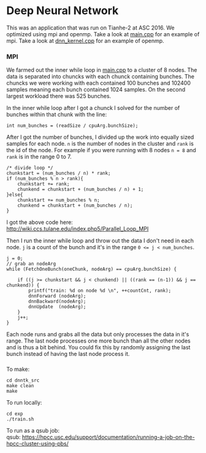 # Deep Neural Network

This was an application that was run on Tianhe-2 at ASC 2016. We optimized using mpi and openmp. Take a look at [main.cpp](dnntk_src/main.cpp) for an example of mpi. Take a look at [dnn_kernel.cpp](dnntk_src/dnn_kernel.cpp) for an example of openmp.

### MPI

We farmed out the inner while loop in [main.cpp](dnntk_src/main.cpp) to a cluster of 8 nodes. The data is separated into chuncks with each chunck containing bunches. The chuncks we were working with each contained 100 bunches and 102400 samples meaning each bunch contained 1024 samples. On the second largest workload there was 525 bunches.

In the inner while loop after I got a chunck I solved for the number of bunches within that chunk with the line:

	int num_bunches = (readSize / cpuArg.bunchSize);

After I got the number of bunches, I divided up the work into equally sized samples for each node. `n` is the number of nodes in the cluster and `rank` is the id of the node. For example if you were running with 8 nodes `n = 8` and `rank` is in the range 0 to 7.

	/* divide loop */
	chunkstart = (num_bunches / n) * rank;
	if (num_bunches % n > rank){
		chunkstart += rank;
		chunkend = chunkstart + (num_bunches / n) + 1;
	}else{
		chunkstart += num_bunches % n;
		chunkend = chunkstart + (num_bunches / n);
  	}

I got the above code here: http://wiki.ccs.tulane.edu/index.php5/Parallel_Loop_MPI

Then I run the inner while loop and throw out the data I don't need in each node. `j` is a count of the bunch and it's in the range `0 <= j < num_bunches`.

	j = 0;
	// grab an nodeArg
	while (FetchOneBunch(oneChunk, nodeArg) == cpuArg.bunchSize) {
		
		if ((j >= chunkstart && j < chunkend) || ((rank == (n-1)) && j == chunkend)) {
			printf("train: %d on node %d \n", ++countCnt, rank);
			dnnForward (nodeArg);
			dnnBackward(nodeArg);
			dnnUpdate  (nodeArg);
		}
		j++;
	}

Each node runs and grabs all the data but only processes the data in it's range. The last node processes one more bunch than all the other nodes and is thus a bit behind. You could fix this by randomly assigning the last bunch instead of having the last node process it.

###

To make:

	cd dnntk_src
	make clean 
	make

To run locally:

	cd exp
	./train.sh

To run as a qsub job:	
	qsub: https://hpcc.usc.edu/support/documentation/running-a-job-on-the-hpcc-cluster-using-pbs/

